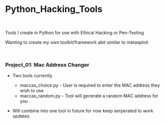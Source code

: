 # Python_Hacking_Tools

<br />

Tools I create in Python for use with Ethical Hacking or Pen-Testing

Wanting to create my own toolkit/framework abit similar to metasploit

<br />

### Project_01: Mac Address Changer
  * Two tools currently
    * maccas_choice.py - User is required to enter the MAC address they wish to use
    * maccas_random.py - Tool will generate a random MAC address for you
  
  * Will combine into one tool in future for now keep serperated to work updates

  
   

